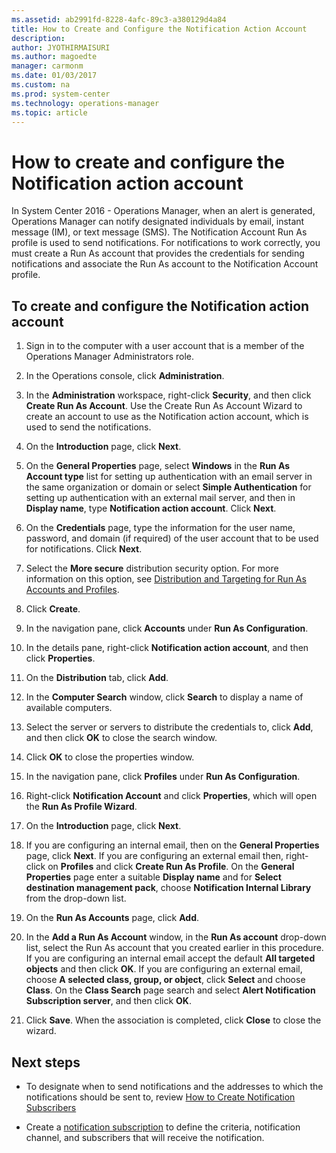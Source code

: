 ```yaml
---
ms.assetid: ab2991fd-8228-4afc-89c3-a380129d4a84
title: How to Create and Configure the Notification Action Account
description: 
author: JYOTHIRMAISURI
ms.author: magoedte
manager: carmonm
ms.date: 01/03/2017
ms.custom: na
ms.prod: system-center
ms.technology: operations-manager
ms.topic: article
---
```


# How to create and configure the Notification action account

In System Center 2016 - Operations Manager, when an alert is generated, Operations Manager can notify designated individuals by email, instant message (IM), or text message (SMS). The Notification Account Run As profile is used to send notifications. For notifications to work correctly, you must create a Run As account that provides the credentials for sending notifications and associate the Run As account to the Notification Account profile.  
  
## To create and configure the Notification action account  
  
1.  Sign in to the computer with a user account that is a member of the Operations Manager Administrators role.  
  
2.  In the Operations console, click **Administration**.  
  
3.  In the **Administration** workspace, right-click **Security**, and then click **Create Run As Account**. Use the Create Run As Account Wizard to create an account to use as the Notification action account, which is used to send the notifications.  
  
4.  On the **Introduction** page, click **Next**.  
  
5.  On the **General Properties** page, select **Windows** in the **Run As Account type** list for setting up authentication with an email server in the same organization or domain or select **Simple Authentication** for setting up authentication with an external mail server, and then in **Display name**, type **Notification action account**. Click **Next**.  
  
6.  On the **Credentials** page, type the information for the user name, password, and domain (if required) of the user account that to be used for notifications. Click **Next**.  
  
7.  Select the **More secure** distribution security option. For more information on this option, see [Distribution and Targeting for Run As Accounts and Profiles](manage-security-dist-target-runas-profiles.md).  
  
8.  Click **Create**.  
  
9. In the navigation pane, click **Accounts** under **Run As Configuration**.  
  
10. In the details pane, right-click **Notification action account**, and then click **Properties**.  
  
11. On the **Distribution** tab, click **Add**.  
  
12. In the **Computer Search** window, click **Search** to display a name of available computers.  
  
13. Select the server or servers to distribute the credentials to, click **Add**, and then click **OK** to close the search window.  
  
14. Click **OK** to close the properties window.  
  
15. In the navigation pane, click **Profiles** under **Run As Configuration**.  
  
16. Right-click **Notification Account** and click **Properties**, which will open the **Run As Profile Wizard**.  
  
17. On the **Introduction** page, click **Next**.  
  
18. If you are configuring an internal email, then on the **General Properties** page, click **Next**. If you are configuring an external email then, right-click on **Profiles** and click **Create Run As Profile**. On the **General Properties** page enter a suitable **Display name** and for **Select destination management pack**, choose **Notification Internal Library** from the drop-down list.  
  
19. On the **Run As Accounts** page, click **Add**.  
  
20. In the **Add a Run As Account** window, in the **Run As account** drop-down list,  select the Run As account that you created earlier in this procedure. If you are configuring an internal email accept the default **All targeted objects** and then click **OK**. If you are configuring an external email, choose **A selected class, group, or object**, click **Select** and choose **Class**. On the **Class Search** page search and select **Alert Notification Subscription server**, and then click **OK**.
  
21. Click **Save**. When the association is completed, click **Close** to close the wizard.  
  
## Next steps

* To designate when to send notifications and the addresses to which the notifications should be sent to, review [How to Create Notification Subscribers](manage-notifications-create-subscribers.md)

* Create a [notification subscription](manage-notifications-create-subscriptions.md) to define the criteria, notification channel, and subscribers that will receive the notification.  
  
